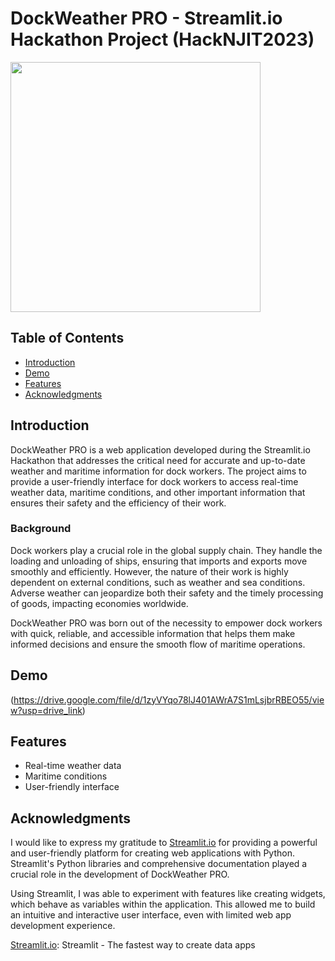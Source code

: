 # DockWeather PRO - Streamlit.io Hackathon Project (HackNJIT2023)

<img src="https://cdn.dribbble.com/users/31752/screenshots/1731380/media/4af078ab0b1f0cd84df2745b8713df3a.png" width="400">

## Table of Contents
- [Introduction](#introduction)
- [Demo](#demo)
- [Features](#features)
- [Acknowledgments](#acknowledgments)

## Introduction
DockWeather PRO is a web application developed during the Streamlit.io Hackathon that addresses the critical need for accurate and up-to-date weather and maritime information for dock workers. The project aims to provide a user-friendly interface for dock workers to access real-time weather data, maritime conditions, and other important information that ensures their safety and the efficiency of their work.

### Background
Dock workers play a crucial role in the global supply chain. They handle the loading and unloading of ships, ensuring that imports and exports move smoothly and efficiently. However, the nature of their work is highly dependent on external conditions, such as weather and sea conditions. Adverse weather can jeopardize both their safety and the timely processing of goods, impacting economies worldwide.

DockWeather PRO was born out of the necessity to empower dock workers with quick, reliable, and accessible information that helps them make informed decisions and ensure the smooth flow of maritime operations.

## Demo
(https://drive.google.com/file/d/1zyVYqo78lJ401AWrA7S1mLsjbrRBEO55/view?usp=drive_link)

## Features
- Real-time weather data
- Maritime conditions
- User-friendly interface

## Acknowledgments
I would like to express my gratitude to [Streamlit.io](https://streamlit.io/) for providing a powerful and user-friendly platform for creating web applications with Python. Streamlit's Python libraries and comprehensive documentation played a crucial role in the development of DockWeather PRO.

Using Streamlit, I was able to experiment with features like creating widgets, which behave as variables within the application. This allowed me to build an intuitive and interactive user interface, even with limited web app development experience.

[Streamlit.io](https://streamlit.io/): Streamlit - The fastest way to create data apps
